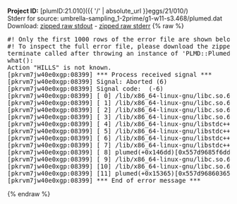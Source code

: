 **Project ID:** [plumID:21.010]({{ '/' | absolute_url }}eggs/21/010/)  
Stderr for source:  umbrella-sampling_1-2prime/g1-w11-s3.468/plumed.dat   
Download: [zipped raw stdout](plumed.dat.plumed.stdout.txt.zip) - [zipped raw stderr](plumed.dat.plumed.stderr.txt.zip) 
{% raw %}
<pre>
#! Only the first 1000 rows of the error file are shown below
#! To inspect the full error file, please download the zipped raw stderr file above
terminate called after throwing an instance of 'PLMD::Plumed::Exception'
what():
Action "HILLS" is not known.
[pkrvm7jw40e0xgp:08399] *** Process received signal ***
[pkrvm7jw40e0xgp:08399] Signal: Aborted (6)
[pkrvm7jw40e0xgp:08399] Signal code:  (-6)
[pkrvm7jw40e0xgp:08399] [ 0] /lib/x86_64-linux-gnu/libc.so.6(+0x45330)[0x7f4da5c45330]
[pkrvm7jw40e0xgp:08399] [ 1] /lib/x86_64-linux-gnu/libc.so.6(pthread_kill+0x11c)[0x7f4da5c9eb2c]
[pkrvm7jw40e0xgp:08399] [ 2] /lib/x86_64-linux-gnu/libc.so.6(gsignal+0x1e)[0x7f4da5c4527e]
[pkrvm7jw40e0xgp:08399] [ 3] /lib/x86_64-linux-gnu/libc.so.6(abort+0xdf)[0x7f4da5c288ff]
[pkrvm7jw40e0xgp:08399] [ 4] /lib/x86_64-linux-gnu/libstdc++.so.6(+0xa5ff5)[0x7f4da60a5ff5]
[pkrvm7jw40e0xgp:08399] [ 5] /lib/x86_64-linux-gnu/libstdc++.so.6(+0xbb0da)[0x7f4da60bb0da]
[pkrvm7jw40e0xgp:08399] [ 6] /lib/x86_64-linux-gnu/libstdc++.so.6(_ZSt10unexpectedv+0x0)[0x7f4da60a5a55]
[pkrvm7jw40e0xgp:08399] [ 7] /lib/x86_64-linux-gnu/libstdc++.so.6(+0xa5a6f)[0x7f4da60a5a6f]
[pkrvm7jw40e0xgp:08399] [ 8] plumed(+0x146dd)[0x557d9685f6dd]
[pkrvm7jw40e0xgp:08399] [ 9] /lib/x86_64-linux-gnu/libc.so.6(+0x2a1ca)[0x7f4da5c2a1ca]
[pkrvm7jw40e0xgp:08399] [10] /lib/x86_64-linux-gnu/libc.so.6(__libc_start_main+0x8b)[0x7f4da5c2a28b]
[pkrvm7jw40e0xgp:08399] [11] plumed(+0x15365)[0x557d96860365]
[pkrvm7jw40e0xgp:08399] *** End of error message ***
</pre>
{% endraw %}
